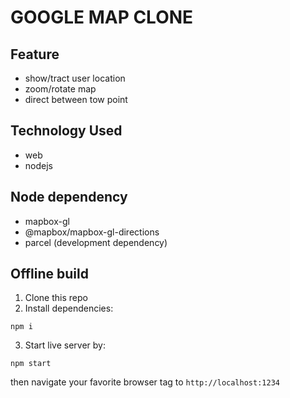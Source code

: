 # GOOGLE MAP CLONE

## Feature

- show/tract user location
- zoom/rotate map
- direct between tow point

## Technology Used

- web
- nodejs

## Node dependency

- mapbox-gl
- @mapbox/mapbox-gl-directions
- parcel (development dependency)

## Offline build

1. Clone this repo
2. Install dependencies:

```
npm i
```

3. Start live server by:

```
npm start
```

then navigate your favorite browser tag to `http://localhost:1234`
